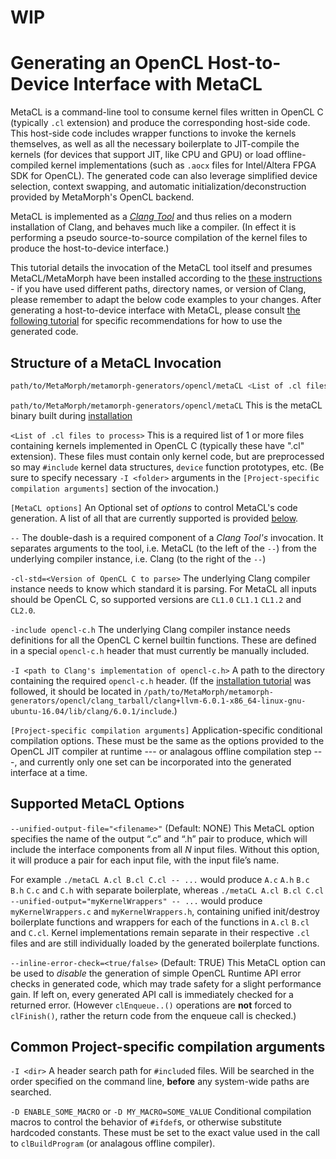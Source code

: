 # WIP

# Generating an OpenCL Host-to-Device Interface with MetaCL

MetaCL is a command-line tool to consume kernel files written in OpenCL C (typically `.cl` extension) and produce the corresponding host-side code. This host-side code includes wrapper functions to invoke the kernels themselves, as well as all the necessary boilerplate to JIT-compile the kernels (for devices that support JIT, like CPU and GPU) or load offline-compiled kernel implementations (such as `.aocx` files for Intel/Altera FPGA SDK for OpenCL). The generated code can also leverage simplified device selection, context swapping, and automatic initialization/deconstruction provided by MetaMorph's OpenCL backend.

MetaCL is implemented as a _[Clang Tool](https://clang.llvm.org/docs/LibTooling.html)_ and thus relies on a modern installation of Clang, and behaves much like a compiler. (In effect it is performing a pseudo source-to-source compilation of the kernel files to produce the host-to-device interface.)

This tutorial details the invocation of the MetaCL tool itself and presumes MetaCL/MetaMorph have been installed according to the [these instructions](./InstallingMetaCL.md) - if you have used different paths, directory names, or version of Clang, please remember to adapt the below code examples to your changes. After generating a host-to-device interface with MetaCL, please consult [the following tutorial](./ExistingApplication.md) for specific recommendations for how to use the generated code.

Structure of a MetaCL Invocation
--------------------------------
```bash
path/to/MetaMorph/metamorph-generators/opencl/metaCL <List of .cl files to process> [MetaCL options] -- -cl-std=<Version of OpenCL C to parse> -include opencl-c.h -I <path to Clang's implementation of opencl-c.h> [Project-specific compilation arguments] 
```

`path/to/MetaMorph/metamorph-generators/opencl/metaCL` This is the metaCL binary built during [installation](./InstallingMetaCL.md)

`<List of .cl files to process>` This is a required list of 1 or more files containing kernels implemented in OpenCL C (typically these have ".cl" extension). These files must contain only kernel code, but are preprocessed so may `#include` kernel data structures, `device` function prototypes, etc. (Be sure to specify necessary `-I <folder>` arguments in the `[Project-specific compilation arguments]` section of the invocation.)

`[MetaCL options]` An Optional set of _options_ to control MetaCL's code generation. A list of all that are currently supported is provided [below](#Supported-MetaCL-Options).

`--` The double-dash is a required component of a _Clang Tool's_ invocation. It separates arguments to the tool, i.e. MetaCL (to the left of the `--`) from the underlying compiler instance, i.e. Clang (to the right of the `--`)

`-cl-std=<Version of OpenCL C to parse>` The underlying Clang compiler instance needs to know which standard it is parsing. For MetaCL all inputs should be OpenCL C, so supported versions are `CL1.0` `CL1.1` `CL1.2` and `CL2.0`.

`-include opencl-c.h` The underlying Clang compiler instance needs definitions for all the OpenCL C kernel builtin functions. These are defined in a special `opencl-c.h` header that must currently be manually included.

`-I <path to Clang's implementation of opencl-c.h>` A path to the directory containing the required `opencl-c.h` header. (If the [installation tutorial](./InstallingMetaCL.md) was followed, it should be located in `/path/to/MetaMorph/metamorph-generators/opencl/clang_tarball/clang+llvm-6.0.1-x86_64-linux-gnu-ubuntu-16.04/lib/clang/6.0.1/include`.)

`[Project-specific compilation arguments]` Application-specific conditional compilation options. These must be the same as the options provided to the OpenCL JIT compiler at runtime --- or analagous offline compilation step ---, and currently only one set can be incorporated into the generated interface at a time.


Supported MetaCL Options
------------------------

`--unified-output-file="<filename>"` (Default: NONE) This MetaCL option specifies the name of the output “.c” and “.h” pair to produce, which will include the interface components from all _N_  input files. Without this option, it will produce a pair for each input file, with the input file’s name.

For example `./metaCL A.cl B.cl C.cl -- ...` would produce `A.c` `A.h` `B.c` `B.h` `C.c` and `C.h` with separate boilerplate, whereas `./metaCL A.cl B.cl C.cl --unified-output="myKernelWrappers" -- ...` would produce `myKernelWrappers.c` and `myKernelWrappers.h`, containing unified init/destroy boilerplate functions and wrappers for each of the functions in `A.cl` `B.cl` and `C.cl`. Kernel implementations remain separate in their respective `.cl` files and are still individually loaded by the generated boilerplate functions.

`--inline-error-check=<true/false>` (Default: TRUE) This MetaCL option can be used to _disable_ the generation of simple OpenCL Runtime API error checks in generated code, which may trade safety for a slight performance gain. If left on, every generated API call is immediately checked for a returned error. (However `clEnqueue..()` operations are **not** forced to `clFinish()`, rather the return code from the enqueue call is checked.)


Common Project-specific compilation arguments
---------------------------------------------

`-I <dir>` A header search path for `#include`d files. Will be searched in the order specified on the command line, **before** any system-wide paths are searched.

`-D ENABLE_SOME_MACRO` or `-D MY_MACRO=SOME_VALUE` Conditional compilation macros to control the behavior of `#ifdef`s, or otherwise substitute hardcoded constants. These must be set to the exact value used in the call to `clBuildProgram` (or analagous offline compiler).